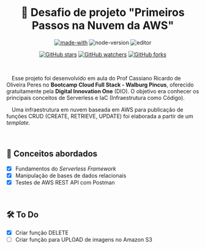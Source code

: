 
<h1 align="center">📝  Desafio de projeto  "Primeiros Passos na Nuvem da AWS" </h1>

<div align="center">

[![made-with](https://img.shields.io/badge/Made%20with-JavaScript-F7DF1E.svg)](https://www.java.com)
![node-version](https://img.shields.io/badge/NodeJS-18.13.0-339933.svg)
![editor](https://img.shields.io/badge/Editor-Visual%20Studio%20Code%201.74.3-007ACC.svg)

[![GitHub stars](https://img.shields.io/github/stars/biachristie/aws-serverless-project.svg?style=social&label=Star&maxAge=2592000)](https://github.com/biachristie/aws-serverless-project/stargazers)
[![GitHub watchers](https://img.shields.io/github/stars/biachristie/aws-serverless-project.svg?style=social&label=Watch&maxAge=2592000)](https://github.com/biachristie/aws-serverless-project/watchers)
[![GitHub forks](https://img.shields.io/github/stars/biachristie/aws-serverless-project.svg?style=social&label=Fork&maxAge=2592000)](https://github.com/biachristie/aws-serverless-project/network/members)

</div>
<br>

<p align="justify">

&ensp;&ensp;Esse projeto foi desenvolvido em aula do Prof Cassiano Ricardo de Oliveira Peres no **Bootcamp Cloud Full Stack - Walburg Pincus**, oferecido gratuitamente pela **Digital Innovation One** (DIO). O objetivo era conhecer os principais conceitos de Serverless e IaC (Infraestrutura como Código).

&ensp;&ensp;Uma infraestrutura em nuvem baseada em AWS para publicação de funções CRUD (CREATE, RETRIEVE, UPDATE) foi elaborada a partir de um _template_.

</p>

<br>
<h2> 📌 Conceitos abordados </h2>

- [x] Fundamentos do _Serverless Framework_
- [x] Manipulação de bases de dados relacionais
- [x] Testes de AWS REST API com Postman

<br>
<h2> 🛠️ To Do </h2>

- [x] Criar função DELETE
- [ ] Criar função para UPLOAD de imagens no Amazon S3
